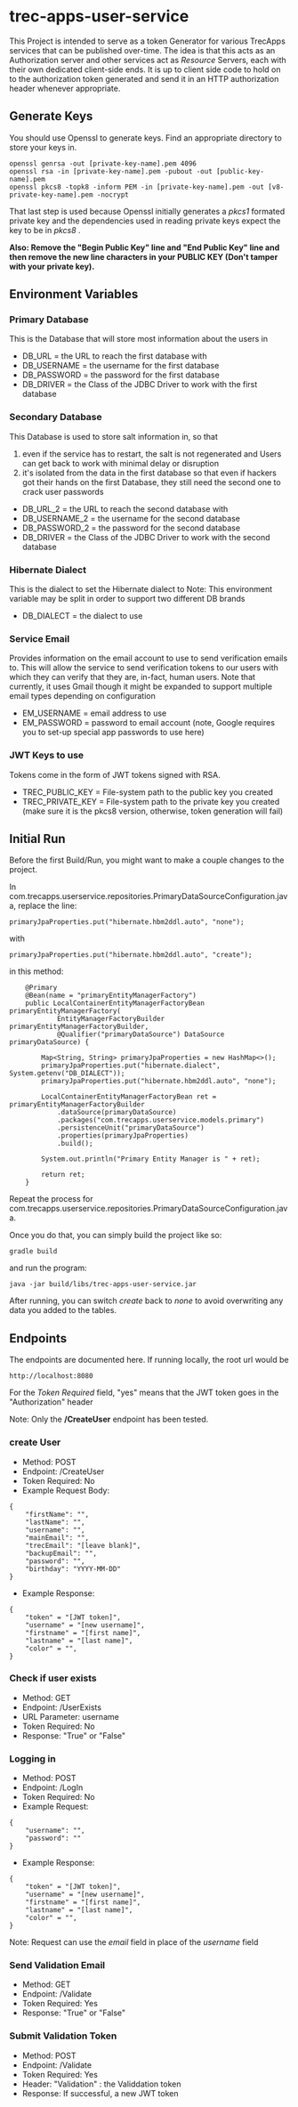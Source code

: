 # trec-apps-user-service

This Project is intended to serve as a token Generator for various TrecApps services that can be published over-time. The idea is that this acts as an Authorization server and other services act as _Resource_ Servers, each with their own dedicated client-side ends. It is up to client side code to hold on to the authorization token generated and send it in an HTTP authorization header whenever appropriate.

## Generate Keys

You should use Openssl to generate keys. Find an appropriate directory to store your keys in.

```
openssl genrsa -out [private-key-name].pem 4096
openssl rsa -in [private-key-name].pem -pubout -out [public-key-name].pem
openssl pkcs8 -topk8 -inform PEM -in [private-key-name].pem -out [v8-private-key-name].pem -nocrypt
```

That last step is used because Openssl initially generates a _pkcs1_ formated private key and the dependencies used in reading private keys expect the key to be in _pkcs8_ .

__Also: Remove the "Begin Public Key" line and "End Public Key" line and then remove the new line characters in your PUBLIC KEY (Don't tamper with your private key).__

## Environment Variables

### Primary Database

This is the Database that will store most information about the users in

* DB_URL = the URL to reach the first database with
* DB_USERNAME = the username for the first database
* DB_PASSWORD = the password for the first database
* DB_DRIVER = the Class of the JDBC Driver to work with the first database

### Secondary Database

This Database is used to store salt information in, so that 
1. even if the service has to restart, the salt is not regenerated and Users can get back to work with minimal delay or disruption
2. it's isolated from the data in the first database so that even if hackers got their hands on the first Database, they still need the second one to crack user passwords

* DB_URL_2 = the URL to reach the second database with
* DB_USERNAME_2 = the username for the second database
* DB_PASSWORD_2 = the password for the second database
* DB_DRIVER = the Class of the JDBC Driver to work with the second database

### Hibernate Dialect 

This is the dialect to set the Hibernate dialect to
Note: This environment variable may be split in order to support two different DB brands

* DB_DIALECT = the dialect to use

### Service Email

Provides information on the email account to use to send verification emails to. This will allow the service to send verification tokens to our users with which they can verify that they are, in-fact, human users. Note that currently, it uses Gmail though it might be expanded to support multiple email types depending on configuration

* EM_USERNAME = email address to use
* EM_PASSWORD = password to email account (note, Google requires you to set-up special app passwords to use here)

### JWT Keys to use

Tokens come in the form of JWT tokens signed with RSA.

* TREC_PUBLIC_KEY = File-system path to the public key you created
* TREC_PRIVATE_KEY = File-system path to the private key you created (make sure it is the pkcs8 version, otherwise, token generation will fail)

## Initial Run

Before the first Build/Run, you might want to make a couple changes to the project.

In com.trecapps.userservice.repositories.PrimaryDataSourceConfiguration.java, replace the line:

```
primaryJpaProperties.put("hibernate.hbm2ddl.auto", "none");
```
with

```
primaryJpaProperties.put("hibernate.hbm2ddl.auto", "create");
```

in this method:

```
	@Primary
	@Bean(name = "primaryEntityManagerFactory")
	public LocalContainerEntityManagerFactoryBean  primaryEntityManagerFactory(
			EntityManagerFactoryBuilder  primaryEntityManagerFactoryBuilder,
			@Qualifier("primaryDataSource") DataSource primaryDataSource) {
		
		Map<String, String> primaryJpaProperties = new HashMap<>();
        primaryJpaProperties.put("hibernate.dialect", System.getenv("DB_DIALECT"));
        primaryJpaProperties.put("hibernate.hbm2ddl.auto", "none");

        LocalContainerEntityManagerFactoryBean ret = primaryEntityManagerFactoryBuilder
			.dataSource(primaryDataSource)
			.packages("com.trecapps.userservice.models.primary")
			.persistenceUnit("primaryDataSource")
			.properties(primaryJpaProperties)
			.build();
	
        System.out.println("Primary Entity Manager is " + ret);
        
        return ret;
	}
```

Repeat the process for com.trecapps.userservice.repositories.PrimaryDataSourceConfiguration.java.

Once you do that, you can simply build the project like so:

` gradle build `

and run the program:


` java -jar build/libs/trec-apps-user-service.jar `

After running, you can switch _create_ back to _none_ to avoid overwriting any data you added to the tables.

## Endpoints

The endpoints are documented here. If running locally, the root url would be 

` http://localhost:8080 `

For the _Token Required_ field, "yes" means that the JWT token goes in the "Authorization" header

Note: Only the __/CreateUser__ endpoint has been tested.


### create User

* Method: POST
* Endpoint: /CreateUser
* Token Required: No
* Example Request Body:

```
{
    "firstName": "",
    "lastName": "",
    "username": "",
    "mainEmail": "",
    "trecEmail": "[leave blank]",
    "backupEmail": "",
    "password": "",
    "birthday": "YYYY-MM-DD"
}
```
* Example Response:

```
{
	"token" = "[JWT token]",
	"username" = "[new username]",
	"firstname" = "[first name]",
	"lastname" = "[last name]",
	"color" = "",
}
```

### Check if user exists

* Method: GET
* Endpoint: /UserExists
* URL Parameter: username
* Token Required: No
* Response: "True" or "False"

### Logging in

* Method: POST
* Endpoint: /LogIn
* Token Required: No
* Example Request: 

```
{
    "username": "",
    "password": ""
}
```
* Example Response:

```
{
	"token" = "[JWT token]",
	"username" = "[new username]",
	"firstname" = "[first name]",
	"lastname" = "[last name]",
	"color" = "",
}
```

Note: Request can use the _email_ field in place of the _username_ field

### Send Validation Email

* Method: GET
* Endpoint: /Validate
* Token Required: Yes
* Response: "True" or "False"

### Submit Validation Token

* Method: POST
* Endpoint: /Validate
* Token Required: Yes
* Header: "Validation" : the Validdation token
* Response: If successful, a new JWT token